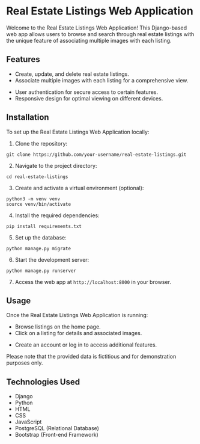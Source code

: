# Real Estate Listings Web Application

Welcome to the Real Estate Listings Web Application! This Django-based web app allows users to browse and search through real estate listings with the unique feature of associating multiple images with each listing.

## Features

- Create, update, and delete real estate listings.
- Associate multiple images with each listing for a comprehensive view.
<!-- - Search functionality based on location, price range, property type, and more. -->
- User authentication for secure access to certain features.
- Responsive design for optimal viewing on different devices.

## Installation

To set up the Real Estate Listings Web Application locally:

1. Clone the repository:
```
git clone https://github.com/your-username/real-estate-listings.git
```
2. Navigate to the project directory:
```
cd real-estate-listings
```
3. Create and activate a virtual environment (optional):
```
python3 -m venv venv
source venv/bin/activate
```
4. Install the required dependencies:
```
pip install requirements.txt
```
5. Set up the database:
```
python manage.py migrate
```
6. Start the development server:
```
python manage.py runserver
```
7. Access the web app at `http://localhost:8000` in your browser.

## Usage

Once the Real Estate Listings Web Application is running:

- Browse listings on the home page.
- Click on a listing for details and associated images.
<!-- - Use the search functionality to find listings based on criteria. -->
- Create an account or log in to access additional features.

Please note that the provided data is fictitious and for demonstration purposes only.

## Technologies Used

- Django
- Python
- HTML
- CSS
- JavaScript
- PostgreSQL (Relational Database)
- Bootstrap (Front-end Framework)

